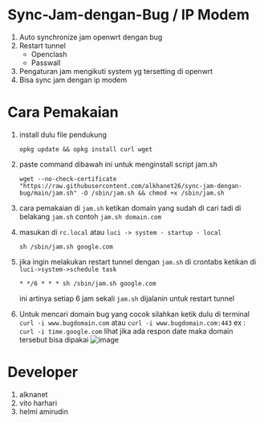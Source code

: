 # Sync-Jam-dengan-Bug / IP Modem
1. Auto synchronize jam openwrt dengan bug
2. Restart tunnel
   - Openclash
   - Passwall
3. Pengaturan jam mengikuti system yg tersetting di openwrt
4. Bisa sync jam dengan ip modem
# Cara Pemakaian
1. install dulu file pendukung
   ```
   opkg update && opkg install curl wget
   ```
2. paste command dibawah ini untuk menginstall script jam.sh
   ```
   wget --no-check-certificate "https://raw.githubusercontent.com/alkhanet26/sync-jam-dengan-bug/main/jam.sh" -O /sbin/jam.sh && chmod +x /sbin/jam.sh
   ```
3. cara pemakaian di ``jam.sh`` ketikan domain yang sudah di cari tadi di belakang ``jam.sh`` contoh ``jam.sh domain.com``
  
4. masukan di ``rc.local`` atau ``luci -> system - startup - local``
   ```
   sh /sbin/jam.sh google.com
   ```
5. jika ingin melakukan restart tunnel dengan ``jam.sh`` di crontabs ketikan di ``luci->system->schedule task``
   ```
   * */6 * * * sh /sbin/jam.sh google.com
   ```
   ini artinya setiap 6 jam sekali ``jam.sh`` dijalanin untuk restart tunnel
6. Untuk mencari domain bug yang cocok silahkan ketik dulu di terminal ``curl -i www.bugdomain.com`` atau ``curl -i www.bugdomain.com:443``
   ex : ``curl -i time.google.com`` lihat jika ada respon date maka domain tersebut bisa dipakai
   ![image](https://user-images.githubusercontent.com/92195275/207335985-73199713-f1fd-4758-9ac5-d66a42966926.png)

   
   
# Developer
1. alknanet
2. vito harhari
3. helmi amirudin
